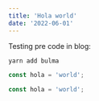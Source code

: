 ```yaml
---
title: 'Hola world'
date: '2022-06-01'
---
```


Testing pre code in blog:

```bash
yarn add bulma
```

```js
const hola = 'world';
```

```javascript
const hola = 'world';
```
